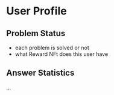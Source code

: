 # User Profile

## Problem Status

- each problem is solved or not
- what Reward NFt does this user have

## Answer Statistics

...
